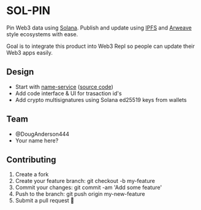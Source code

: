 # SOL-PIN

Pin Web3 data using [Solana](https://solana.com/). Publish and update using [IPFS](https://ipfs.io/) and [Arweave](https://www.arweave.org/) style ecosystems with ease.

Goal is to integrate this product into Web3 Repl so people can update their Web3 apps easily.

## Design

- Start with [name-service](https://spl.solana.com/name-service) ([source code](https://github.com/solana-labs/solana-program-library/tree/master/name-service/js/src))
- Add code interface & UI for trasaction id's
- Add crypto multisignatures using Solana ed25519 keys from wallets

## Team

- @DougAnderson444
- Your name here?

## Contributing

1. Create a fork
2. Create your feature branch: git checkout -b my-feature
3. Commit your changes: git commit -am 'Add some feature'
4. Push to the branch: git push origin my-new-feature
5. Submit a pull request 🚀